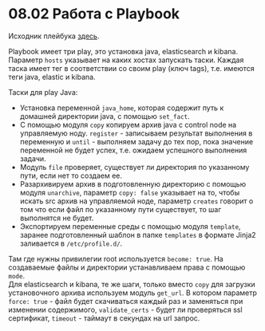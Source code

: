 # 08.02 Работа с Playbook  

Исходник плейбука [здесь](playbook/site.yml).  
  
Playbook имеет три play, это установка java, elasticsearch и kibana. Параметр `hosts` указывает на каких хостах запускать 
таски. Каждая таска имеет тег в соответствии со своим play (ключ tags), т.е. имеются теги java, elastic и kibana.  
  
Таски для play Java:  
* Установка переменной `java_home`, которая содержит путь к домашней директории java, с помощью `set_fact`. 
* С помощью модуля `copy` копируем архив java с control node на управляемую ноду. `register` - записываем результат выполнения
в переменную и `until` - выполняем задачу до тех пор, пока значение переменной не будет успех, т.е. ожидаем успешного 
выполнения задачи.  
* Модуль `file` проверяет, существует ли директория по указанному пути, если нет то создаем ее. 
* Разархивируем архив в подготовленную директорию с помощью модуля `unarchive`, параметр `copy: false` указывает на то, 
чтобы искать src архив на управляемой ноде, параметр `creates` говорит о том что если файл по указанному пути существует, 
то шаг выполнятся не будет. 
* Экспортируем переменные среды с помощью модуля `template`, заранее подготовленный шаблон в папке `templates` в формате 
Jinja2 заливается в `/etc/profile.d/`.  

Там где нужны привилегии root используется `become: true`. На создаваемые файлы и директории устанавливаем права с помощью `mode`.  
Для elasticsearch и kibana, те же шаги, только вместо `copy` для загрузки установочного архива используем модуль `get_url`. 
В котором параметр `force: true` - файл будет скачиваться каждый раз и заменяться при изменении содержимого, `validate_certs` - 
будет ли проверяться ssl сертификат, `timeout` - таймаут в секундах на url запрос.